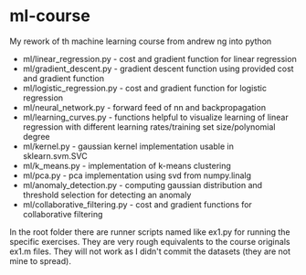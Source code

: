 # ml-course
My rework of th machine learning course from andrew ng into python

* ml/linear_regression.py - cost and gradient function for linear regression
* ml/gradient_descent.py - gradient descent function using provided cost and gradient function
* ml/logistic_regression.py - cost and gradient function for logistic regression
* ml/neural_network.py - forward feed of nn and backpropagation
* ml/learning_curves.py - functions helpful to visualize learning of linear regression with different learning rates/training set size/polynomial degree
* ml/kernel.py - gaussian kernel implementation usable in sklearn.svm.SVC
* ml/k_means.py - implementation of k-means clustering
* ml/pca.py - pca implementation using svd from numpy.linalg
* ml/anomaly_detection.py - computing gaussian distribution and threshold selection for detecting an anomaly
* ml/collaborative_filtering.py - cost and gradient functions for collaborative filtering

In the root folder there are runner scripts named like ex1.py for running the specific exercises. They are very rough
equivalents to the course originals ex1.m files. They will not work as I didn't commit the datasets (they are not mine to spread).
